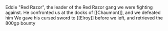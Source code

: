 Eddie "Red Razor", the leader of the Red Razor gang we were fighting against.
He confronted us at the docks of [[Chaumont]], and we defeated him
We gave his cursed sword to [[Elroy]] before we left, and retrieved the 800gp bounty